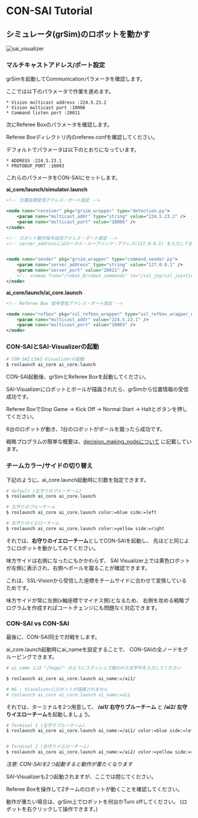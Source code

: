 # CON-SAI Tutorial

## シミュレータ(grSim)のロボットを動かす

![sai_visualizer](https://github.com/SSL-Roots/CON-SAI/blob/Images/Images/sai_visualizer.png "sai_visualizer")

### マルチキャストアドレス/ポート設定

grSimを起動してCommunicationパラメータを確認します。

ここでは以下のパラメータで作業を進めます。

```
* Vision multicast address :224.5.23.2
* Vision multicast port :10006
* Command listen port :20011
```


次にReferee Boxのパラメータを確認します。

Referee Boxディレクトリ内のreferee.confを確認してください。

デフォルトでパラメータは以下のとおりになっています。

```
* ADDRESS :224.5.23.1
* PROTOBUF_PORT :10003
```

これらのパラメータをCON-SAIにセットします。

**ai_core/launch/simulator.launch**
```xml
<!-- 位置座標受信アドレス・ポート設定 -->

<node name="receiver" pkg="grsim_wrapper" type="detection.py">
    <param name="multicast_addr" type="string" value="224.5.23.2" />
    <param name="multicast_port" value="10006" />
</node>
```

```xml
<!-- ロボット動作指令送信アドレス・ポート設定 -->
<!-- server_addressにはローカル・ループバック・アドレス(127.0.0.1) を入力してます -->


<node name="sender" pkg="grsim_wrapper" type="command_sender.py">
    <param name="server_address" type="string" value="127.0.0.1" />
    <param name="server_port" value="20011" />
    <!-- <remap from="/robot_0/robot_commands" to="/ssl_joy/ssl_joystick/robot_commands" /> -->
</node>
```

**ai_core/launch/ai_core.launch**
```xml
<!-- Referee Box 信号受信アドレス・ポート設定 -->

<node name="refbox" pkg="ssl_refbox_wrapper" type="ssl_refbox_wrapper_node.py">
    <param name="multicast_addr" value="224.5.23.1" />
    <param name="multicast_port" value="10003" />
</node>
```

### CON-SAIとSAI-Visualizerの起動

```zsh
# CON-SAIとSAI-Visualizerの起動
$ roslaunch ai_core ai_core.launch
```

CON-SAI起動後、grSimとReferee Boxを起動してください。

SAI-Visualizerにロボットとボールが描画されたら、grSimから位置情報の受信成功です。

Referee BoxでStop Game -> Kick Off -> Normal Start -> Haltとボタンを押してください。

6台のロボットが動き、1台のロボットがボールを蹴ったら成功です。

戦略プログラムの簡単な概要は、[decision_making_nodeについて](AboutDecisionMaking.md)
に記載しています。


### チームカラー/サイドの切り替え

下記のように、ai_core.launch起動時に引数を指定できます。

```zsh
# default (左守りのブルーチーム)
$ roslaunch ai_core ai_core.launch

# 左守りのブルーチーム
$ roslaunch ai_core ai_core.launch color:=blue side:=left

# 右守りのイエローチーム
$ roslaunch ai_core ai_core.launch color:=yellow side:=right
```

それでは、**右守りのイエローチーム**としてCON-SAIを起動し、
先ほどと同じようにロボットを動かしてみてください。

味方サイドは右側になったにもかかわらず、
SAI Visualizer上では黄色ロボットが左側に表示され、右側へボールを蹴ることが確認できます。

これは、SSL-Visionから受信した座標をチームサイドに合わせて変換しているためです。

味方サイドが常に左側(x軸座標でマイナス側)となるため、
右側を攻める戦略プログラムを作成すればコートチェンジにも問題なく対応できます。


### CON-SAI vs CON-SAI
最後に、CON-SAI同士で対戦をします。

ai_core.launch起動時にai_nameを設定することで、
CON-SAIの全ノードをグルーピングできます。

```zsh
# ai_name には "/hoge/" のようにスラッシュで囲われた文字列を入力してください

$ roslaunch ai_core ai_core.launch ai_name:=/ai1/

# NG : Visualizerにロボットが描画されません
# roslaunch ai_core ai_core.launch ai_name:=ai1
```


それでは、ターミナルを2つ用意して、
**/ai1/ 右守りブルーチーム** と **/ai2/ 左守りイエローチーム**を起動しましょう。
```zsh
# Terminal 1 (左守りブルーチーム)
$ roslaunch ai_core ai_core.launch ai_name:=/ai1/ color:=blue side:=left


# Terminal 2 (右守りイエローチーム)
$ roslaunch ai_core ai_core.launch ai_name:=/ai2/ color:=yellow side:=right
```
*注意: CON-SAIを2つ起動すると動作が重たくなります*

SAI-Visualizerも2つ起動されますが、ここでは閉じてください。

Referee Boxを操作して2チームのロボットが動くことを確認してください。

動作が重たい場合は、grSim上でロボットを何台かTurn offしてください。
(ロボットを右クリックして操作できます。)
